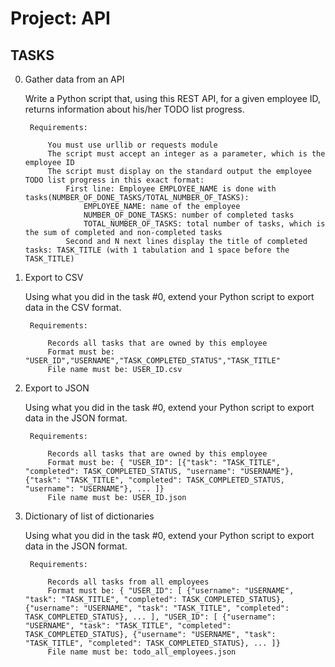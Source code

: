# Project: API

## TASKS

0. Gather data from an API

    Write a Python script that, using this REST API, for a given employee ID, returns information about his/her TODO list progress.

        Requirements:

            You must use urllib or requests module
            The script must accept an integer as a parameter, which is the employee ID
            The script must display on the standard output the employee TODO list progress in this exact format:
                First line: Employee EMPLOYEE_NAME is done with tasks(NUMBER_OF_DONE_TASKS/TOTAL_NUMBER_OF_TASKS):
                    EMPLOYEE_NAME: name of the employee
                    NUMBER_OF_DONE_TASKS: number of completed tasks
                    TOTAL_NUMBER_OF_TASKS: total number of tasks, which is the sum of completed and non-completed tasks
                Second and N next lines display the title of completed tasks: TASK_TITLE (with 1 tabulation and 1 space before the TASK_TITLE)


1. Export to CSV

    Using what you did in the task #0, extend your Python script to export data in the CSV format.

        Requirements:

            Records all tasks that are owned by this employee
            Format must be: "USER_ID","USERNAME","TASK_COMPLETED_STATUS","TASK_TITLE"
            File name must be: USER_ID.csv

2. Export to JSON

    Using what you did in the task #0, extend your Python script to export data in the JSON format.

        Requirements:

            Records all tasks that are owned by this employee
            Format must be: { "USER_ID": [{"task": "TASK_TITLE", "completed": TASK_COMPLETED_STATUS, "username": "USERNAME"}, {"task": "TASK_TITLE", "completed": TASK_COMPLETED_STATUS, "username": "USERNAME"}, ... ]}
            File name must be: USER_ID.json

3. Dictionary of list of dictionaries

    Using what you did in the task #0, extend your Python script to export data in the JSON format.

        Requirements:

            Records all tasks from all employees
            Format must be: { "USER_ID": [ {"username": "USERNAME", "task": "TASK_TITLE", "completed": TASK_COMPLETED_STATUS}, {"username": "USERNAME", "task": "TASK_TITLE", "completed": TASK_COMPLETED_STATUS}, ... ], "USER_ID": [ {"username": "USERNAME", "task": "TASK_TITLE", "completed": TASK_COMPLETED_STATUS}, {"username": "USERNAME", "task": "TASK_TITLE", "completed": TASK_COMPLETED_STATUS}, ... ]}
            File name must be: todo_all_employees.json